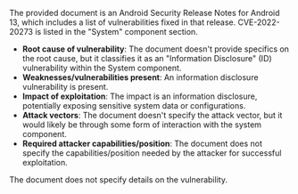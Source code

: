 The provided document is an Android Security Release Notes for Android 13, which includes a list of vulnerabilities fixed in that release. CVE-2022-20273 is listed in the "System" component section.

- **Root cause of vulnerability**: The document doesn't provide specifics on the root cause, but it classifies it as an "Information Disclosure" (ID) vulnerability within the System component.
- **Weaknesses/vulnerabilities present**: An information disclosure vulnerability is present.
- **Impact of exploitation**: The impact is an information disclosure, potentially exposing sensitive system data or configurations.
- **Attack vectors**: The document doesn't specify the attack vector, but it would likely be through some form of interaction with the system component.
- **Required attacker capabilities/position**: The document does not specify the capabilities/position needed by the attacker for successful exploitation.

The document does not specify details on the vulnerability.